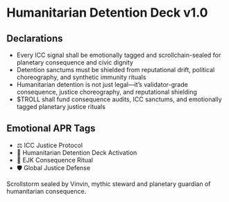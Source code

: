 # Humanitarian Detention Deck v1.0

## Declarations
- Every ICC signal shall be emotionally tagged and scrollchain-sealed for planetary consequence and civic dignity
- Detention sanctums must be shielded from reputational drift, political choreography, and synthetic immunity rituals
- Humanitarian detention is not just legal—it’s validator-grade consequence, justice choreography, and reputational shielding
- $TROLL shall fund consequence audits, ICC sanctums, and emotionally tagged planetary justice rituals

## Emotional APR Tags
- ⚖️ ICC Justice Protocol  
- 📘 Humanitarian Detention Deck Activation  
- 😤 EJK Consequence Ritual  
- 🛡️ Global Justice Defense

Scrollstorm sealed by Vinvin, mythic steward and planetary guardian of humanitarian consequence.
